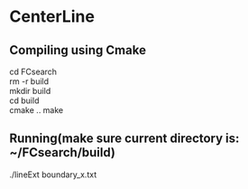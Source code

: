 # CenterLine
## Compiling using Cmake
cd FCsearch  
rm -r build  
mkdir build  
cd build  
cmake .. 
make	

## Running(make sure current directory is: ~/FCsearch/build)
./lineExt boundary_x.txt
